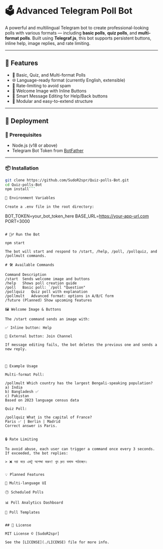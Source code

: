 # 🗳️ Advanced Telegram Poll Bot

A powerful and multilingual Telegram bot to create professional-looking polls with various formats — including **basic polls**, **quiz polls**, and **multi-format polls**. Built using **Telegraf.js**, this bot supports persistent buttons, inline help, image replies, and rate limiting.

---

## 📌 Features

- 🎯 Basic, Quiz, and Multi-format Polls
- 🌐 Language-ready format (currently English, extensible)
- 🧠 Rate-limiting to avoid spam
- 📸 Welcome Image with Inline Buttons
- 🔄 Smart Message Editing for Help/Back buttons
- 🧩 Modular and easy-to-extend structure

---

## 🚀 Deployment

### 🧱 Prerequisites

- Node.js (v18 or above)
- Telegram Bot Token from [BotFather](https://t.me/BotFather)

---

### 📦 Installation

```bash
git clone https://github.com/SudoR2spr/Quiz-polls-Bot.git
cd Quiz-polls-Bot
npm install```

🔧 Environment Variables

Create a .env file in the root directory:

```
BOT_TOKEN=your_bot_token_here
BASE_URL=https://your-app-url.com
PORT=3000
```

# 🏃‍♂️ Run the Bot

npm start

The bot will start and respond to /start, /help, /poll, /pollquiz, and /pollmult commands.

# 🛠 Available Commands

Command	Description
/start	Sends welcome image and buttons
/help	Shows poll creation guide
/poll	Basic poll: `/poll "Question"
/pollquiz	Quiz poll with explanation
/pollmult	Advanced format: options in A/B/C form
/future	(Planned) Show upcoming features

🖼 Welcome Image & Buttons

The /start command sends an image with:

✅ Inline button: Help

🔗 External button: Join Channel

If message editing fails, the bot deletes the previous one and sends a new reply.



📖 Example Usage

Multi-format Poll:

/pollmult Which country has the largest Bengali-speaking population?
a) India
b) Bangladesh ✅
c) Pakistan
Based on 2023 language census data

Quiz Poll:

/pollquiz What is the capital of France?
Paris ✅ | Berlin | Madrid
Correct answer is Paris.


🔒 Rate Limiting

To avoid abuse, each user can trigger a command once every 3 seconds. If exceeded, the bot replies:

> ❌ দয়া করে একটু অপেক্ষা করুন! খুব দ্রুত কমান্ড পাঠাচ্ছেন।


💡 Planned Features

🔄 Multi-language UI

🕑 Scheduled Polls

📊 Poll Analytics Dashboard

📄 Poll Templates


## 📜 License

MIT License © [SudoR2spr]

See the [LICENSE](./LICENSE) file for more info.

